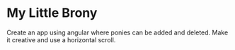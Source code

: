 My Little Brony
===============

Create an app using angular where ponies can be added and deleted.  Make it creative and use a horizontal scroll.

